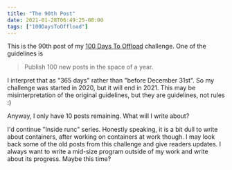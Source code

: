 ```yaml
---
title: "The 90th Post"
date: 2021-01-28T06:49:25-08:00
tags: ["100DaysToOffload"]
---
```


This is the 90th post of my [100 Days To Offload](https://100daystooffload.com/) challenge. One of the guidelines is

> Publish 100 new posts in the space of a year.

I interpret that as "365 days" rather than "before December 31st". So my challenge was started in 2020, but it will end in 2021. This may be misinterpretation of the original guidelines, but they are guidelines, not rules :)

Anyway, I only have 10 posts remaining. What will I write about?

I'd continue "Inside runc" series. Honestly speaking, it is a bit dull to write about containers,
after working on containers at work though.
I may look back some of the old posts from this challenge and give readers updates.
I always want to write a mid-size program outside of my work and write about its progress. Maybe this time?
